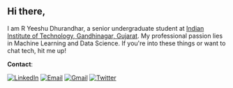 ## Hi there, 
I am R Yeeshu Dhurandhar, a senior undergraduate student at [Indian Institute of Technology, Gandhinagar, Gujarat](http://iitgn.ac.in/).
My professional passion lies in Machine Learning and Data Science. If you're into these things or want to chat tech, hit me up!

**Contact**:

[![LinkedIn](https://img.shields.io/badge/LinkedIn-blue?style=for-the-badge&logo=Linkedin&logoColor=white)]([https://www.linkedin.com/in/mumuksh-tayal-9802aa1b9/](https://www.linkedin.com/in/r-yeeshu-dhurandhar-244a971bb/))
[![Email](https://img.shields.io/badge/Email-blue?style=for-the-badge&logo=email&logoColor=white)](mailto:r.yeeshu@iitgn.ac.in)
[![Gmail](https://img.shields.io/badge/Gmail-red?style=for-the-badge&logo=gmail&logoColor=white)](mailto:ryeeshudhurandhar@gmail.com)
[![Twitter](https://img.shields.io/badge/Twitter-blue?style=for-the-badge&logo=twitter&logoColor=white)](https://twitter.com/RYeeshu)

<!---
RYeeshuDhurandhar/RYeeshuDhurandhar is a ✨ special ✨ repository because its `README.md` (this file) appears on your GitHub profile.
You can click the Preview link to take a look at your changes.
--->
